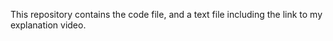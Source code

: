 This repository contains the code file, and a text file including the link to my explanation video.
